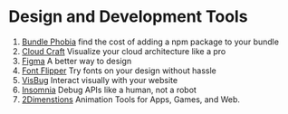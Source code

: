 # Design and Development Tools
1. [Bundle Phobia](https://bundlephobia.com/) find the cost of adding a npm package to your bundle
2. [Cloud Craft](https://cloudcraft.co/) Visualize your cloud architecture like a pro
3. [Figma](https://www.figma.com/) A better way to design
4. [Font Flipper](https://fontflipper.com/upload) Try fonts on your design without hassle
5. [VisBug](https://github.com/GoogleChromeLabs/ProjectVisBug) Interact visually with your website
6. [Insomnia](https://insomnia.rest/) Debug APIs like a human, not a robot
7. [2Dimenstions](https://www.2dimensions.com/) Animation Tools for Apps, Games, and Web.

